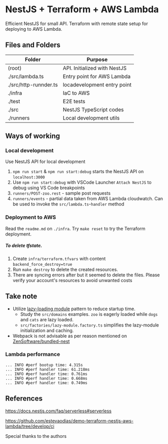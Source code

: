 # NestJS + Terraform + AWS Lambda

Efficient NestJS for small API. Terraform with remote state setup for deploying to AWS Lambda.

## Files and Folders

| Folder                | Purpose                      |
| --------------------- | ---------------------------- |
| (root)                | API. Initialized with NestJS |
| ./src/lambda.ts       | Entry point for AWS Lambda   |
| ./src/http-runnder.ts | locadevelopment entry point  |
| ./infra               | IaC to AWS                   |
| ./test                | E2E tests                    |
| ./src                 | NestJS TypeScript codes      |
| ./runners             | Local development utils      |

## Ways of working

### Local development

Use NestJS API for local development

1.  `npm run start` & `npm run start:debug` starts the NestJS API on `localhost:3000`
2.  Use `npm run start:debug` with VSCode Launcher `Attach NestJS` to debug using VS Code breakpoints
3.  `runners/POST-zoo.rest` - sample post requests
4.  `runners/events` - partial data taken from AWS Lambda cloudwatch. Can be used to invoke the `src/lambda.ts`-`handler` method

### Deployment to AWS

Read the `readme.md` on `./infra`. Try `make reset` to try the Terraform deployment.

##### To delete tfstate.

1. Create `infra/terraform.tfvars` with content `backend_force_destroy=true`
2. Run `make destroy` to delete the created resources.
3. There are syncing errors after but it seemed to delete the files. Please verify your account's resources to avoid unwanted costs

## Take note

- Utilize [lazy-loading module](https://docs.nestjs.com/fundamentals/lazy-loading-modules) pattern to reduce startup time.
  - Study the `src/domains` examples. `zoo` is eagerly loaded while `dogs` and `cats` are lazy loaded.
  - `src/factories/lazy-module.factory.ts` simplifies the lazy-module initialization and caching.
- Webpack is not advisable as per reason mentioned on [ZenSoftware/bundled-nest](https://github.com/ZenSoftware/bundled-nest#-now-archived-for-historical-reference-)

### Lambda performance

```log
... INFO #perf bootup time: 4.315s
... INFO #perf handler time: 61.218ms
... INFO #perf handler time: 0.761ms
... INFO #perf handler time: 0.668ms
... INFO #perf handler time: 0.749ms
```

## References

https://docs.nestjs.com/faq/serverless#serverless

https://github.com/estevaodias/demo-terraform-nestjs-aws-lambda/tree/develop/ci

Special thanks to the authors
